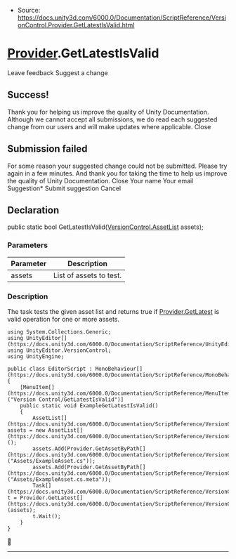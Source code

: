 * Source: https://docs.unity3d.com/6000.0/Documentation/ScriptReference/VersionControl.Provider.GetLatestIsValid.html

#  [Provider](https://docs.unity3d.com/6000.0/Documentation/ScriptReference/VersionControl.Provider.html).GetLatestIsValid
Leave feedback
Suggest a change
## Success!
Thank you for helping us improve the quality of Unity Documentation. Although we cannot accept all submissions, we do read each suggested change from our users and will make updates where applicable.
Close
## Submission failed
For some reason your suggested change could not be submitted. Please <a>try again</a> in a few minutes. And thank you for taking the time to help us improve the quality of Unity Documentation.
Close
Your name Your email Suggestion* Submit suggestion
Cancel
## Declaration
public static bool GetLatestIsValid([VersionControl.AssetList](https://docs.unity3d.com/6000.0/Documentation/ScriptReference/VersionControl.AssetList.html) assets); 
### Parameters
Parameter | Description  
---|---  
assets | List of assets to test.  
### Description
The task tests the given asset list and returns true if [Provider.GetLatest](https://docs.unity3d.com/6000.0/Documentation/ScriptReference/VersionControl.Provider.GetLatest.html) is valid operation for one or more assets.
```
using System.Collections.Generic;
using UnityEditor[](https://docs.unity3d.com/6000.0/Documentation/ScriptReference/UnityEditor.html);
using UnityEditor.VersionControl;
using UnityEngine;  
  
public class EditorScript : MonoBehaviour[](https://docs.unity3d.com/6000.0/Documentation/ScriptReference/MonoBehaviour.html)
{
    [MenuItem[](https://docs.unity3d.com/6000.0/Documentation/ScriptReference/MenuItem.html)("Version Control/GetLatestIsValid")]
    public static void ExampleGetLatestIsValid()
    {
        AssetList[](https://docs.unity3d.com/6000.0/Documentation/ScriptReference/VersionControl.AssetList.html) assets = new AssetList[](https://docs.unity3d.com/6000.0/Documentation/ScriptReference/VersionControl.AssetList.html)();
        assets.Add(Provider.GetAssetByPath[](https://docs.unity3d.com/6000.0/Documentation/ScriptReference/VersionControl.Provider.GetAssetByPath.html)("Assets/ExampleAsset.cs"));
        assets.Add(Provider.GetAssetByPath[](https://docs.unity3d.com/6000.0/Documentation/ScriptReference/VersionControl.Provider.GetAssetByPath.html)("Assets/ExampleAsset.cs.meta"));
        Task[](https://docs.unity3d.com/6000.0/Documentation/ScriptReference/VersionControl.Task.html) t = Provider.GetLatest[](https://docs.unity3d.com/6000.0/Documentation/ScriptReference/VersionControl.Provider.GetLatest.html)(assets);
        t.Wait();
    }
}

```

* * *
